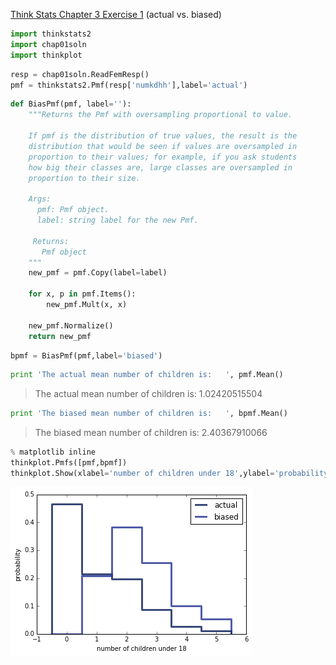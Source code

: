 [Think Stats Chapter 3 Exercise 1](http://greenteapress.com/thinkstats2/html/thinkstats2004.html#toc31) (actual vs. biased)

```python
import thinkstats2
import chap01soln
import thinkplot
```

```python
resp = chap01soln.ReadFemResp()
pmf = thinkstats2.Pmf(resp['numkdhh'],label='actual')
```

```python
def BiasPmf(pmf, label=''):
    """Returns the Pmf with oversampling proportional to value.

    If pmf is the distribution of true values, the result is the
    distribution that would be seen if values are oversampled in
    proportion to their values; for example, if you ask students
    how big their classes are, large classes are oversampled in
    proportion to their size.

    Args:
      pmf: Pmf object.
      label: string label for the new Pmf.

     Returns:
       Pmf object
    """
    new_pmf = pmf.Copy(label=label)

    for x, p in pmf.Items():
        new_pmf.Mult(x, x)
        
    new_pmf.Normalize()
    return new_pmf
```

```python
bpmf = BiasPmf(pmf,label='biased')
```

```python
print 'The actual mean number of children is:   ', pmf.Mean()
```

>    The actual mean number of children is:    1.02420515504


```python
print 'The biased mean number of children is:   ', bpmf.Mean()
```

>    The biased mean number of children is:    2.40367910066


```python
% matplotlib inline
thinkplot.Pmfs([pmf,bpmf])
thinkplot.Show(xlabel='number of children under 18',ylabel='probability')
```

![Pmfs](https://github.com/adamwlev/dsp/blob/master/img/3-1_files/3-1_6_0.png)
